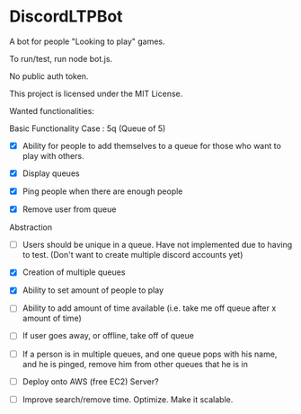 # DiscordLTPBot

A bot for people "Looking to play" games.

To run/test, run node bot.js.

No public auth token.

This project is licensed under the MIT License.

Wanted functionalities:

Basic Functionality Case : 5q (Queue of 5)

- [x] Ability for people to add themselves to a queue for those who want to play with others.

- [x] Display queues

- [x] Ping people when there are enough people

- [x] Remove user from queue

Abstraction

- [ ] Users should be unique in a queue. Have not implemented due to having to test. (Don't want to create multiple discord accounts yet)

- [x] Creation of multiple queues

- [x] Ability to set amount of people to play

- [ ] Ability to add amount of time available (i.e. take me off queue after x amount of time)

- [ ] If user goes away, or offline, take off of queue

- [ ] If a person is in multiple queues, and one queue pops with his name, and he is pinged, remove him from other queues that he is in

- [ ] Deploy onto AWS (free EC2) Server?

- [ ] Improve search/remove time. Optimize. Make it scalable.
